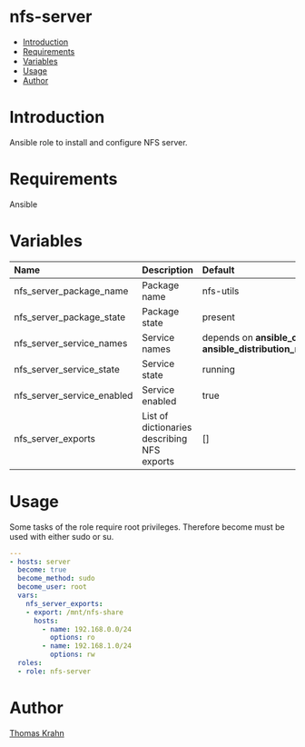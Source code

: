 nfs-server
==========
- [Introduction](#introduction)
- [Requirements](#requirements)
- [Variables](#variables)
- [Usage](#usage)
- [Author](#author)

# Introduction

Ansible role to install and configure NFS server.

# Requirements

Ansible

# Variables

| Name | Description | Default |
|:-----|:------------|:--------|
| nfs_server_package_name | Package name | nfs-utils |
| nfs_server_package_state | Package state | present |
| nfs_server_service_names | Service names | depends on __ansible_os_family__ and __ansible_distribution_major_version__ |
| nfs_server_service_state | Service state | running |
| nfs_server_service_enabled | Service enabled | true |
| nfs_server_exports | List of dictionaries describing NFS exports | [] |

# Usage
Some tasks of the role require root privileges. Therefore become must be used
with either sudo or su.

```yaml
---
- hosts: server
  become: true
  become_method: sudo
  become_user: root
  vars:
    nfs_server_exports:
    - export: /mnt/nfs-share
      hosts:
        - name: 192.168.0.0/24
          options: ro
        - name: 192.168.1.0/24
          options: rw
  roles:
  - role: nfs-server
```

# Author

[Thomas Krahn](mailto:ntbc@gmx.net)
